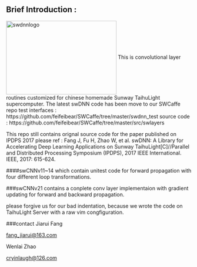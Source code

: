 ## Brief Introduction :
<img src="https://github.com/feifeibear/SWCaffe/blob/master/swdnnlogo.png" width = "300" height = "200" alt="swdnnlogo" align=center />
This is convolutional layer routines customized for chinese homemade Sunway TaihuLight supercomputer.
The latest swDNN code has been move to our SWCaffe repo
test interfaces : https://github.com/feifeibear/SWCaffe/tree/master/swdnn_test
source code : https://github.com/feifeibear/SWCaffe/tree/master/src/swlayers

This repo still contains orignal source code for the paper published on IPDPS 2017
please ref : Fang J, Fu H, Zhao W, et al. swDNN: A Library for Accelerating Deep Learning Applications on Sunway TaihuLight[C]//Parallel and Distributed Processing Symposium (IPDPS), 2017 IEEE International. IEEE, 2017: 615-624.

####swCNNv11~14
which contain unitest code for forward propagation with four different loop transformations.

###swCNNv21
contains a conplete conv layer implementaion with gradient updating for forward and backward propagation.

please forgive us for our bad indentation, because we wrote the code on TaihuLight Server with a raw vim congfiguration.

###contact
Jiarui Fang

fang_jiarui@163.com

Wenlai Zhao

cryinlaugh@126.com
